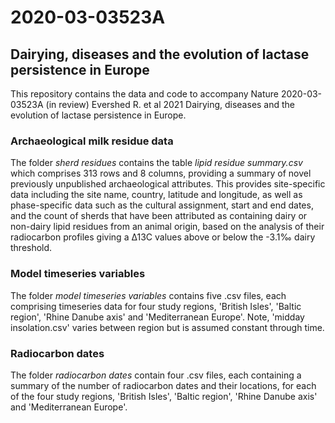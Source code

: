 # 2020-03-03523A
## Dairying, diseases and the evolution of  lactase persistence in Europe
This repository contains the data and code to accompany Nature 2020-03-03523A (in review) Evershed R. et al 2021 Dairying, diseases and the evolution of  lactase persistence in Europe.

### Archaeological milk residue data
The folder *sherd residues* contains the table *lipid residue summary.csv* which comprises 313 rows and 8 columns, providing a summary of novel previously unpublished archaeological attributes. This provides site-specific data including the site name, country, latitude and longitude, as well as phase-specific data such as the cultural assignment, start and end dates, and the count of sherds that have been attributed as containing dairy or non-dairy lipid residues from an animal origin, based on the analysis of their radiocarbon profiles giving a Δ13C values above or below the -3.1‰ dairy threshold.

### Model timeseries variables
The folder *model timeseries variables* contains five .csv files, each comprising timeseries data for four study regions, 'British Isles', 'Baltic region', 'Rhine Danube axis' and 'Mediterranean Europe'. Note, 'midday insolation.csv' varies between region but is assumed constant through time.

### Radiocarbon dates
The folder *radiocarbon dates* contain four .csv files, each containing a summary of the number of radiocarbon dates and their locations, for each of the four study regions, 'British Isles', 'Baltic region', 'Rhine Danube axis' and 'Mediterranean Europe'.
